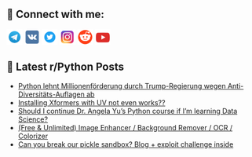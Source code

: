 ## 🔎 Connect with me:
[<img src="https://github.com/bullbesh/bullbesh/blob/main/images/Telegram.png" width="32" height="32" />](https://t.me/bullbesh)
[<img src="https://github.com/bullbesh/bullbesh/blob/main/images/VK.png" width="32" height="32" />](https://vk.com/bullbesh)
[<img src="https://github.com/bullbesh/bullbesh/blob/main/images/Twitter.png" width="32" height="32" />](https://twitter.com/bullbesh1)
[<img src="https://github.com/bullbesh/bullbesh/blob/main/images/Instagram.png" width="32" height="32" />](https://www.instagram.com/bullbesh)
[<img src="https://github.com/bullbesh/bullbesh/blob/main/images/Reddit.png" width="32" height="32" />](https://www.reddit.com/user/bullbesh)
[<img src="https://github.com/bullbesh/bullbesh/blob/main/images/YouTube.png" width="32" height="32" />](https://www.youtube.com/channel/UCtfjRs6uzgq5mfm8S06WTcg)

## 📕 Latest r/Python Posts
<!-- BLOG-POST-LIST:START -->
- [Python lehnt Millionenförderung durch Trump-Regierung wegen Anti-Diversitäts-Auflagen ab](https://www.reddit.com/r/Python/comments/1ok7tes/python_lehnt_millionenförderung_durch/)
- [Installing Xformers with UV not even works??](https://www.reddit.com/r/Python/comments/1ok754r/installing_xformers_with_uv_not_even_works/)
- [Should I continue Dr. Angela Yu’s Python course if I’m learning Data Science?](https://www.reddit.com/r/Python/comments/1ok74lx/should_i_continue_dr_angela_yus_python_course_if/)
- [&lpar;Free &amp; Unlimited&rpar; Image Enhancer / Background Remover / OCR / Colorizer](https://www.reddit.com/r/Python/comments/1ok5ng0/free_unlimited_image_enhancer_background_remover/)
- [Can you break our pickle sandbox? Blog + exploit challenge inside](https://www.reddit.com/r/Python/comments/1ok548a/can_you_break_our_pickle_sandbox_blog_exploit/)
<!-- BLOG-POST-LIST:END -->
